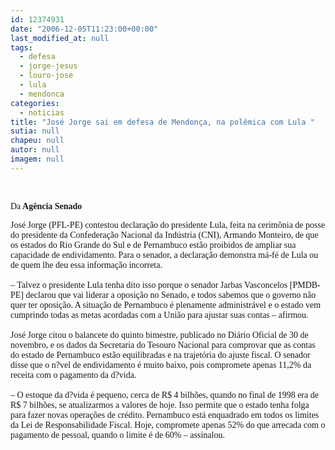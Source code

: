 ```yaml
---
id: 12374931
date: "2006-12-05T11:23:00+00:00"
last_modified_at: null
tags:
  - defesa
  - jorge-jesus
  - louro-jose
  - lula
  - mendonca
categories:
  - noticias
title: "José Jorge sai em defesa de Mendonça, na polêmica com Lula "
sutia: null
chapeu: null
autor: null
imagem: null
---
```

<p><P>&nbsp;</P></p>
<p><P><FONT face=Verdana>Da<STRONG> Agência Senado</STRONG></FONT></P></p>
<p><P><FONT face=Verdana>José Jorge (PFL-PE) contestou&nbsp;declaração do presidente Lula, feita na cerimônia de posse do presidente da Confederação Nacional da Indústria (CNI), Armando Monteiro, de que os estados do Rio Grande do Sul e de Pernambuco estão proibidos de ampliar sua capacidade de endividamento. Para o senador, a declaração demonstra má-fé de Lula ou de quem lhe deu essa informação incorreta. <BR><BR>– Talvez o presidente Lula tenha dito isso porque o senador Jarbas Vasconcelos [PMDB-PE] declarou que vai liderar a oposição no Senado, e todos sabemos que o governo não quer ter oposição. A situação de Pernambuco é plenamente administrável e o estado vem cumprindo todas as metas acordadas com a União para ajustar suas contas – afirmou. <BR><BR>José Jorge citou o balancete do quinto bimestre, publicado no Diário Oficial de 30 de novembro, e os dados da Secretaria do Tesouro Nacional para comprovar que as contas do estado de Pernambuco estão equilibradas e na trajetória do ajuste fiscal. O senador disse que o n?vel de endividamento é muito baixo, pois compromete apenas 11,2% da receita com o pagamento da d?vida.<BR><BR>– O estoque da d?vida é pequeno, cerca de R$ 4 bilhões, quando no final de 1998 era de R$ 7 bilhões, se atualizarmos a valores de hoje. Isso permite que o estado tenha folga para fazer novas operações de crédito. Pernambuco está enquadrado em todos os limites da Lei de Responsabilidade Fiscal. Hoje, compromete apenas 52% do que arrecada com o pagamento de pessoal, quando o limite é de 60% – assinalou.</FONT></P></p>
<p><P align=left><FONT face=Verdana></FONT>&nbsp;</P> </p>
